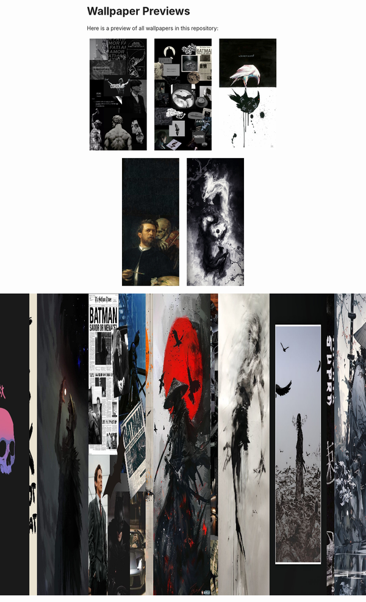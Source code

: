 # Wallpaper Previews

Here is a preview of all wallpapers in this repository:

<div style='display: flex; flex-wrap: wrap; gap: 10px; justify-content: center;'>
<img src='0036d13f6d7c8a1be39fad6a98faad17.jpg' alt='img' width='150px' style='margin: 5px;'><img src='02e3a7786da518df81e63ecc3c0b35a1.jpg' alt='img' width='150px' style='margin: 5px;'><img src='035f1cc7589ba553deaa8646bd92dedf.jpg' alt='img' width='150px' style='margin: 5px;'><img src='0553aa0185b5faf2b7a6134eb9b3ac89.jpg' alt='img' width='150px' style='margin: 5px;'><img src='0696bc71f853a48671e5c02a844475b9.jpg' alt='img' width='150px' style='margin: 5px;'>
<div style='display: flex; gap: 10px; justify-content: center;'>
<img src='09695cfd5334f31a961b638696a6e210.jpg' alt='img' width='150px' style='margin: 5px;'><img src='0aa0b51e47727913e3493bf3ca171a7b.jpg' alt='img' width='150px' style='margin: 5px;'><img src='0aeb841055df25bb06ccfb889bcf6b47.jpg' alt='img' width='150px' style='margin: 5px;'><img src='0b456294ed7d443c0316dd5e6a96b250.jpg' alt='img' width='150px' style='margin: 5px;'><img src='0b7dc55846971b26384de652f168055a.jpg' alt='img' width='150px' style='margin: 5px;'>
<div style='display: flex; gap: 10px; justify-content: center;'>
<img src='1365571.jpg' alt='img' width='150px' style='margin: 5px;'><img src='1409f4030430f775bf17f531e22cdccb.jpg' alt='img' width='150px' style='margin: 5px;'><img src='14b079c7543448140c43971783b27972.jpg' alt='img' width='150px' style='margin: 5px;'><img src='1621656136143.jpg' alt='img' width='150px' style='margin: 5px;'><img src='1699940734152.jpg' alt='img' width='150px' style='margin: 5px;'>
<div style='display: flex; gap: 10px; justify-content: center;'>
<img src='194b1078389ddc132cf8d1901ed00b4e.jpg' alt='img' width='150px' style='margin: 5px;'><img src='19602.jpg' alt='img' width='150px' style='margin: 5px;'><img src='1a8420455af60e0bbf8a711599e74cc2.jpg' alt='img' width='150px' style='margin: 5px;'><img src='1b8a1f2d057f142df897bd80857d1707.jpg' alt='img' width='150px' style='margin: 5px;'><img src='1e60836e854261ebdcfcfed9a0c89817.jpg' alt='img' width='150px' style='margin: 5px;'>
<div style='display: flex; gap: 10px; justify-content: center;'>
<img src='1e886da9d3c1eca8fc2a54ef7c6f425c.jpg' alt='img' width='150px' style='margin: 5px;'><img src='1f617afa20a8f361ae6d7636c41ccd13.jpg' alt='img' width='150px' style='margin: 5px;'><img src='20241029_110256.jpg' alt='img' width='150px' style='margin: 5px;'><img src='2041bf4023d76020270d8ab91e0c3919.jpg' alt='img' width='150px' style='margin: 5px;'><img src='20530085.jpg' alt='img' width='150px' style='margin: 5px;'>
<div style='display: flex; gap: 10px; justify-content: center;'>
<img src='20e0c8c50ba79a6e6f075fc5f189a0011b47385e335909b11c3a13db6929c7f70.0.jpg' alt='img' width='150px' style='margin: 5px;'><img src='2117c4c32d774fc6176c5f876ed17436.jpg' alt='img' width='150px' style='margin: 5px;'><img src='2197ae45cf7c380c7d2d8bfead87008e.jpg' alt='img' width='150px' style='margin: 5px;'><img src='236e5af3426b5e01ac1e6948712721a7.jpg' alt='img' width='150px' style='margin: 5px;'><img src='2595b230af36c17099add6163238c053.jpg' alt='img' width='150px' style='margin: 5px;'>
<div style='display: flex; gap: 10px; justify-content: center;'>
<img src='262a75c916e2515aaef259a13037684e.jpg' alt='img' width='150px' style='margin: 5px;'><img src='29a5f854a3def26a75c8b3fa42f908f6.jpg' alt='img' width='150px' style='margin: 5px;'><img src='2b7807c0bca1a191f695c8c117c28d26.jpg' alt='img' width='150px' style='margin: 5px;'><img src='2eaf30ba1c026360e47d1c9443f01313.jpg' alt='img' width='150px' style='margin: 5px;'><img src='2oxn2mjk4i9d1.jpeg' alt='img' width='150px' style='margin: 5px;'>
<div style='display: flex; gap: 10px; justify-content: center;'>
<img src='311ef31377cc5c77b1c5d7f039306f8f.jpg' alt='img' width='150px' style='margin: 5px;'><img src='3151b98716640fd76fff75295df5a38c.jpg' alt='img' width='150px' style='margin: 5px;'><img src='319289d81202eebb8c27b027ad33e64c.jpg' alt='img' width='150px' style='margin: 5px;'><img src='320d1ab84b28262989cd28bded1c894d.jpg' alt='img' width='150px' style='margin: 5px;'><img src='32347bc026f798bf3c8dbfdbbed7c40c.jpg' alt='img' width='150px' style='margin: 5px;'>
<div style='display: flex; gap: 10px; justify-content: center;'>
<img src='32352de40dd5e00aa19cace823ed6058.jpg' alt='img' width='150px' style='margin: 5px;'><img src='3440d6269ee37964189cab4390203991.jpg' alt='img' width='150px' style='margin: 5px;'><img src='361f0d561997b2608a81d6a0e95ff1ba.jpg' alt='img' width='150px' style='margin: 5px;'><img src='367cdf12ff2fa044e907aef2ffcd336a.jpg' alt='img' width='150px' style='margin: 5px;'><img src='36a9b7e853e6b44a9aa91d0c107cfea6.jpg' alt='img' width='150px' style='margin: 5px;'>
<div style='display: flex; gap: 10px; justify-content: center;'>
<img src='37f521521ef6fedb879eaa6e15f46b74.jpg' alt='img' width='150px' style='margin: 5px;'><img src='3a7523454bdc4e716c2c9a3c9df72a7f.jpg' alt='img' width='150px' style='margin: 5px;'><img src='3c587b09ff80082dcb9091c45963c487.jpg' alt='img' width='150px' style='margin: 5px;'><img src='3d1444242d94e899495ab53e2646f9a3.jpg' alt='img' width='150px' style='margin: 5px;'><img src='3e4d092f71623e1f5d97a9fe6d125375.jpg' alt='img' width='150px' style='margin: 5px;'>
<div style='display: flex; gap: 10px; justify-content: center;'>
<img src='4143be7f9c09089a950efd3396fe7856.jpg' alt='img' width='150px' style='margin: 5px;'><img src='417e6733413573eae219202577d531fb.jpg' alt='img' width='150px' style='margin: 5px;'><img src='438a56ee3f6ccaaf5fd435fad4ce4dc2.jpg' alt='img' width='150px' style='margin: 5px;'><img src='43c5d9d16bad5eb0e1a44bbb0ec49189.jpg' alt='img' width='150px' style='margin: 5px;'><img src='43e995a3ebaf6b036e71d857461c7df5.jpg' alt='img' width='150px' style='margin: 5px;'>
<div style='display: flex; gap: 10px; justify-content: center;'>
<img src='45550b8b84aaad5af676225fce7518c2.jpg' alt='img' width='150px' style='margin: 5px;'><img src='48b32523d9db57d00eabdd2eb378bcb5.jpg' alt='img' width='150px' style='margin: 5px;'><img src='4ae2855bae4d0a27a6b50124527e4361.jpg' alt='img' width='150px' style='margin: 5px;'><img src='4c41b188d10e55d2ffc651f6c7cfc31f.jpg' alt='img' width='150px' style='margin: 5px;'><img src='4e0a42d464191bf1aea3f58bfa7c71c0.jpg' alt='img' width='150px' style='margin: 5px;'>
<div style='display: flex; gap: 10px; justify-content: center;'>
<img src='512ae729defa120e06e74322aacd5972.jpg' alt='img' width='150px' style='margin: 5px;'><img src='537077c86c99c266bc5e5ed77ac032b3.jpg' alt='img' width='150px' style='margin: 5px;'><img src='54e48b1950d8c72393661feda2049351.jpg' alt='img' width='150px' style='margin: 5px;'><img src='552150e54631896110bfa7fbc13d3f9a.jpg' alt='img' width='150px' style='margin: 5px;'><img src='55912cf03c647b99b1dd1cd3252fc8e1.jpg' alt='img' width='150px' style='margin: 5px;'>
<div style='display: flex; gap: 10px; justify-content: center;'>
<img src='55ca4f7cb65d05e41ffaf6bb7f4d2541.jpg' alt='img' width='150px' style='margin: 5px;'><img src='560e6e53621d201f69b8ba0554e085a5.jpg' alt='img' width='150px' style='margin: 5px;'><img src='56da8280e88230579be4297e8605ebd0.jpg' alt='img' width='150px' style='margin: 5px;'><img src='58a367791a1ecf76058aec4f7613ef9b.jpg' alt='img' width='150px' style='margin: 5px;'><img src='5902c8bbef59c6b9c6f6556a30aa84a8.jpg' alt='img' width='150px' style='margin: 5px;'>
<div style='display: flex; gap: 10px; justify-content: center;'>
<img src='595623542e90905c6a78fddf2452ce61.jpg' alt='img' width='150px' style='margin: 5px;'><img src='5c033a0e2ca7d30d933056283509b9f2.jpg' alt='img' width='150px' style='margin: 5px;'><img src='5ca747ca4b8b6be2eeb0012cdfa02f74.jpg' alt='img' width='150px' style='margin: 5px;'><img src='5d062fbf17d5740b5579a65f969e0bd2.jpg' alt='img' width='150px' style='margin: 5px;'><img src='62f9874c2f824ab10e688e95e22f7532.jpg' alt='img' width='150px' style='margin: 5px;'>
<div style='display: flex; gap: 10px; justify-content: center;'>
<img src='6365c84a1708c2f84888da90c2359c48.jpg' alt='img' width='150px' style='margin: 5px;'><img src='664628cf50e1590e91765586e6a1dc40.jpg' alt='img' width='150px' style='margin: 5px;'><img src='66491ba6df4de1500413089e0212a8ee.jpg' alt='img' width='150px' style='margin: 5px;'><img src='674249235af8c9dd8701970fbffeccb0.jpg' alt='img' width='150px' style='margin: 5px;'><img src='675af5d804b5631a368a4d857fa57276.jpg' alt='img' width='150px' style='margin: 5px;'>
<div style='display: flex; gap: 10px; justify-content: center;'>
<img src='693ad54fa5a67f2eba0e15ca58da0af2.jpg' alt='img' width='150px' style='margin: 5px;'><img src='6984b33e06d6b2505eee335054a3c7c0.jpg' alt='img' width='150px' style='margin: 5px;'><img src='6e19a13d1558a3d29cf53ab29b7da83f.jpg' alt='img' width='150px' style='margin: 5px;'><img src='6e84367060d1fb9065eb4d6f30dd8ea9.jpg' alt='img' width='150px' style='margin: 5px;'><img src='72144ea0bceb31dc89ad956d2d735ead.jpg' alt='img' width='150px' style='margin: 5px;'>
<div style='display: flex; gap: 10px; justify-content: center;'>
<img src='729c27c888ca6246c2dc844f9d9ae8b7.jpg' alt='img' width='150px' style='margin: 5px;'><img src='73efd9c6e5deb7e4dc394f334a280484.jpg' alt='img' width='150px' style='margin: 5px;'><img src='74e2e638e0a2e0da4c90cd6355dfd418.jpg' alt='img' width='150px' style='margin: 5px;'><img src='75e9284b0b84d13de73f746f3236b91a.jpg' alt='img' width='150px' style='margin: 5px;'><img src='764757b4f0e7673ea18a41d1b3a267aa.jpg' alt='img' width='150px' style='margin: 5px;'>
<div style='display: flex; gap: 10px; justify-content: center;'>
<img src='764f921c54910bbf5535faad06dccbb5.jpg' alt='img' width='150px' style='margin: 5px;'><img src='77ec615e10abd570e06836ff3582c07a.jpg' alt='img' width='150px' style='margin: 5px;'><img src='7c8c0e97a3633ee1f8a49b40a4336b07.jpg' alt='img' width='150px' style='margin: 5px;'><img src='80069a1b361ec8e78d8d14b086b428a3.jpg' alt='img' width='150px' style='margin: 5px;'><img src='80b15276026c00e399ab4a7ef57ec394.jpg' alt='img' width='150px' style='margin: 5px;'>
<div style='display: flex; gap: 10px; justify-content: center;'>
<img src='8196f467dec71f36d4488b8a671b3289.jpg' alt='img' width='150px' style='margin: 5px;'><img src='854f727d8c725d7ff31ebd167a1c5417.jpg' alt='img' width='150px' style='margin: 5px;'><img src='857f04de8a00659501196efe747f3c7d.jpg' alt='img' width='150px' style='margin: 5px;'><img src='877bea8d8910934e9044628f90d16181.jpg' alt='img' width='150px' style='margin: 5px;'><img src='87898bfa813ac57cd983948c6dd25549.jpg' alt='img' width='150px' style='margin: 5px;'>
<div style='display: flex; gap: 10px; justify-content: center;'>
<img src='8bc8caaac970dd3536e0c8d8aab486d2.jpg' alt='img' width='150px' style='margin: 5px;'><img src='8c16bde8097d675297e0cc5d8e715c51.jpg' alt='img' width='150px' style='margin: 5px;'><img src='8c637dbc7af1566cda3bbf119d3d27d9.jpg' alt='img' width='150px' style='margin: 5px;'><img src='8d737874182c40aee270e77032a6f02a.jpg' alt='img' width='150px' style='margin: 5px;'><img src='8f0430959b210e295bae1857cd6d4a67.jpg' alt='img' width='150px' style='margin: 5px;'>
<div style='display: flex; gap: 10px; justify-content: center;'>
<img src='92d189aa0002422becbc57e6ed2fa64a.jpg' alt='img' width='150px' style='margin: 5px;'><img src='948ec9d81b409d945b9e7bf79830febd.jpg' alt='img' width='150px' style='margin: 5px;'><img src='960fbd2545d833ec59b6654d69a9be4b.jpg' alt='img' width='150px' style='margin: 5px;'><img src='98d2648cbf8c830e4310a2fcbd45d3b9.jpg' alt='img' width='150px' style='margin: 5px;'><img src='995fc95d92e5ba2eea743bdef15854cc.jpg' alt='img' width='150px' style='margin: 5px;'>
<div style='display: flex; gap: 10px; justify-content: center;'>
<img src='9a5706592edcacaa459f3ced732353ae.jpg' alt='img' width='150px' style='margin: 5px;'><img src='9bb10a8c4ba0f4c9cff40ac7a8b8bf4f.jpg' alt='img' width='150px' style='margin: 5px;'><img src='9dd60219c591fc35d0b8b178a32457fd.jpg' alt='img' width='150px' style='margin: 5px;'><img src='9fe55f515cc77081e0559d15dac100a1.jpg' alt='img' width='150px' style='margin: 5px;'><img src='IMG_20230213_142420_284.jpg' alt='img' width='150px' style='margin: 5px;'>
<div style='display: flex; gap: 10px; justify-content: center;'>
<img src='IMG_20240118_092435_843.png' alt='img' width='150px' style='margin: 5px;'><img src='IMG_20240204_140706_067.png' alt='img' width='150px' style='margin: 5px;'><img src='IMG_20240225_124514_255.PNG' alt='img' width='150px' style='margin: 5px;'><img src='IMG_20240606_134418_631.jpg' alt='img' width='150px' style='margin: 5px;'><img src='IMG_20240606_134423_431.jpg' alt='img' width='150px' style='margin: 5px;'>
<div style='display: flex; gap: 10px; justify-content: center;'>
<img src='IMG_20240606_134428_783.jpg' alt='img' width='150px' style='margin: 5px;'><img src='IMG_20240606_134432_281.jpg' alt='img' width='150px' style='margin: 5px;'><img src='IMG_20240606_134435_606.jpg' alt='img' width='150px' style='margin: 5px;'><img src='IMG_20240606_134441_748.jpg' alt='img' width='150px' style='margin: 5px;'><img src='IMG_20240606_134444_786.jpg' alt='img' width='150px' style='margin: 5px;'>
<div style='display: flex; gap: 10px; justify-content: center;'>
<img src='IMG_20241208_213944_434.jpg' alt='img' width='150px' style='margin: 5px;'><img src='IMG_20241208_213944_703.jpg' alt='img' width='150px' style='margin: 5px;'><img src='IMG_20241208_214003_259.jpg' alt='img' width='150px' style='margin: 5px;'><img src='IMG_20241210_171701_960.jpg' alt='img' width='150px' style='margin: 5px;'><img src='IMG_20250123_165819.jpg' alt='img' width='150px' style='margin: 5px;'>
<div style='display: flex; gap: 10px; justify-content: center;'>
<img src='NaturalTexture001@XHyperOS.jpg' alt='img' width='150px' style='margin: 5px;'><img src='NaturalTexture002@XHyperOS.jpg' alt='img' width='150px' style='margin: 5px;'><img src='NaturalTexture003@XHyperOS.jpg' alt='img' width='150px' style='margin: 5px;'><img src='NaturalTexture004@XHyperOS.jpg' alt='img' width='150px' style='margin: 5px;'><img src='NaturalTexture005@XHyperOS.jpg' alt='img' width='150px' style='margin: 5px;'>
<div style='display: flex; gap: 10px; justify-content: center;'>
<img src='NaturalTexture006@XHyperOS.jpg' alt='img' width='150px' style='margin: 5px;'><img src='NaturalTexture007@XHyperOS.jpg' alt='img' width='150px' style='margin: 5px;'><img src='RDT_20240805_205800524707339954070253.jpg' alt='img' width='150px' style='margin: 5px;'><img src='RDT_20240824_1259017285528986361777685.jpg' alt='img' width='150px' style='margin: 5px;'><img src='RDT_20240824_1259092460321151770934075.jpg' alt='img' width='150px' style='margin: 5px;'>
<div style='display: flex; gap: 10px; justify-content: center;'>
<img src='RDT_20240824_125913583302989652162814.jpg' alt='img' width='150px' style='margin: 5px;'><img src='RDT_20240824_1259227000173196251048160.jpg' alt='img' width='150px' style='margin: 5px;'><img src='RDT_20240830_0958051590347512308950042.jpg' alt='img' width='150px' style='margin: 5px;'><img src='RDT_20240901_195720483870844058293856.jpg' alt='img' width='150px' style='margin: 5px;'><img src='RDT_20240905_0645261493663039872628541.jpg' alt='img' width='150px' style='margin: 5px;'>
<div style='display: flex; gap: 10px; justify-content: center;'>
<img src='RDT_20240908_1901243308559898925654443.jpg' alt='img' width='150px' style='margin: 5px;'><img src='RDT_20240908_1901351840384505896464658.jpg' alt='img' width='150px' style='margin: 5px;'><img src='RDT_20240908_19014155356461605093726.jpg' alt='img' width='150px' style='margin: 5px;'><img src='RDT_20240908_1901471372139139937307536.jpg' alt='img' width='150px' style='margin: 5px;'><img src='RDT_20240908_1901584866741058010236158.jpg' alt='img' width='150px' style='margin: 5px;'>
<div style='display: flex; gap: 10px; justify-content: center;'>
<img src='RDT_20240908_1902074046038934092219542.jpg' alt='img' width='150px' style='margin: 5px;'><img src='RDT_20240908_1902178813019206804811684.jpg' alt='img' width='150px' style='margin: 5px;'><img src='RDT_20240908_1902284923361393009177690.jpg' alt='img' width='150px' style='margin: 5px;'><img src='RDT_20240908_1902354951153502201834083.jpg' alt='img' width='150px' style='margin: 5px;'><img src='RDT_20240909_1514116977340036135440572.jpg' alt='img' width='150px' style='margin: 5px;'>
<div style='display: flex; gap: 10px; justify-content: center;'>
<img src='RDT_20240909_1514165573012892261479013.jpg' alt='img' width='150px' style='margin: 5px;'><img src='RDT_20240909_1514233799782160025513409.jpg' alt='img' width='150px' style='margin: 5px;'><img src='RDT_20240909_1514303863687931092673470.jpg' alt='img' width='150px' style='margin: 5px;'><img src='RDT_20240909_1514366390272640433389953.jpg' alt='img' width='150px' style='margin: 5px;'><img src='RDT_20240911_113930899696690144608637.jpg' alt='img' width='150px' style='margin: 5px;'>
<div style='display: flex; gap: 10px; justify-content: center;'>
<img src='RDT_20240911_1139468365940822012882092.jpg' alt='img' width='150px' style='margin: 5px;'><img src='RDT_20240911_1139515504668724006624744.jpg' alt='img' width='150px' style='margin: 5px;'><img src='RDT_20240911_1139578452002043401764259.jpg' alt='img' width='150px' style='margin: 5px;'><img src='RDT_20240913_1158501342639998354440608.jpg' alt='img' width='150px' style='margin: 5px;'><img src='RDT_20240917_2017381837924229918552833.jpg' alt='img' width='150px' style='margin: 5px;'>
<div style='display: flex; gap: 10px; justify-content: center;'>
<img src='RDT_20240917_201747951454127951631630.jpg' alt='img' width='150px' style='margin: 5px;'><img src='RDT_20240917_2017526160446192219622299.jpg' alt='img' width='150px' style='margin: 5px;'><img src='RDT_20240917_2017595745544838652210939.jpg' alt='img' width='150px' style='margin: 5px;'><img src='RDT_20240919_1200542506015659964693577.jpg' alt='img' width='150px' style='margin: 5px;'><img src='RDT_20240929_1840154395031620315202306.jpg' alt='img' width='150px' style='margin: 5px;'>
<div style='display: flex; gap: 10px; justify-content: center;'>
<img src='RDT_20240929_1840228547806564134355762.jpg' alt='img' width='150px' style='margin: 5px;'><img src='RDT_20240929_184031673428018350470399.jpg' alt='img' width='150px' style='margin: 5px;'><img src='RDT_20240929_1840361991291305412045944.jpg' alt='img' width='150px' style='margin: 5px;'><img src='RDT_20240929_184044539436460583574562.jpg' alt='img' width='150px' style='margin: 5px;'><img src='RDT_20240929_1840477959642706591525797.jpg' alt='img' width='150px' style='margin: 5px;'>
<div style='display: flex; gap: 10px; justify-content: center;'>
<img src='RDT_20240929_1840542364572518917403047.jpg' alt='img' width='150px' style='margin: 5px;'><img src='RDT_20240929_1840588204179911739833005.jpg' alt='img' width='150px' style='margin: 5px;'><img src='RDT_20240929_1841092399318623302276227.jpg' alt='img' width='150px' style='margin: 5px;'><img src='RDT_20240929_1841241640218062181238045.jpg' alt='img' width='150px' style='margin: 5px;'><img src='RDT_20240929_1841281413602457099524411.jpg' alt='img' width='150px' style='margin: 5px;'>
<div style='display: flex; gap: 10px; justify-content: center;'>
<img src='RDT_20240930_1050413902477774065463187.jpg' alt='img' width='150px' style='margin: 5px;'><img src='RDT_20240930_1050501427704911885920323.jpg' alt='img' width='150px' style='margin: 5px;'><img src='RDT_20241006_0043361489270700827625020.jpg' alt='img' width='150px' style='margin: 5px;'><img src='RDT_20241006_0043426132851723430175428.jpg' alt='img' width='150px' style='margin: 5px;'><img src='RDT_20241006_0043468244205567433431385.jpg' alt='img' width='150px' style='margin: 5px;'>
<div style='display: flex; gap: 10px; justify-content: center;'>
<img src='RDT_20241006_004351364176526941901454.jpg' alt='img' width='150px' style='margin: 5px;'><img src='RDT_20241011_115834387831893718982349.jpg' alt='img' width='150px' style='margin: 5px;'><img src='RDT_20241011_1158405762061214348088878.jpg' alt='img' width='150px' style='margin: 5px;'><img src='RDT_20241012_1214403969666668893338045.jpg' alt='img' width='150px' style='margin: 5px;'><img src='RDT_20241013_142120121731581228420988.jpg' alt='img' width='150px' style='margin: 5px;'>
<div style='display: flex; gap: 10px; justify-content: center;'>
<img src='RDT_20241013_1421304205010807173067986.jpg' alt='img' width='150px' style='margin: 5px;'><img src='RDT_20241014_0059591444302538228224550.jpg' alt='img' width='150px' style='margin: 5px;'><img src='RDT_20241014_0100136646139470610768485.jpg' alt='img' width='150px' style='margin: 5px;'><img src='RDT_20241014_063026785862195397590088.jpg' alt='img' width='150px' style='margin: 5px;'><img src='RDT_20241023_1039095112060130889461912.jpg' alt='img' width='150px' style='margin: 5px;'>
<div style='display: flex; gap: 10px; justify-content: center;'>
<img src='RDT_20241023_1039171717006795026157385.jpg' alt='img' width='150px' style='margin: 5px;'><img src='RDT_20241023_1039264381779138294708020.jpg' alt='img' width='150px' style='margin: 5px;'><img src='RDT_20241023_1039404932617571097734221.jpg' alt='img' width='150px' style='margin: 5px;'><img src='RDT_20241023_1039504104148421236058020.jpg' alt='img' width='150px' style='margin: 5px;'><img src='RDT_20241023_1040103010944560915889674.jpg' alt='img' width='150px' style='margin: 5px;'>
<div style='display: flex; gap: 10px; justify-content: center;'>
<img src='RDT_20241028_1508225840397477349198677.jpg' alt='img' width='150px' style='margin: 5px;'><img src='RDT_20241028_1508338006518953425068975.jpg' alt='img' width='150px' style='margin: 5px;'><img src='RDT_20241028_1508424909120800103911116.jpg' alt='img' width='150px' style='margin: 5px;'><img src='RDT_20241028_1508497775384627831640930.jpg' alt='img' width='150px' style='margin: 5px;'><img src='RDT_20241028_1509005016742274201266560.jpg' alt='img' width='150px' style='margin: 5px;'>
<div style='display: flex; gap: 10px; justify-content: center;'>
<img src='RDT_20241101_1837145184472687392052850.jpg' alt='img' width='150px' style='margin: 5px;'><img src='RDT_20241101_1837178261489165645941029.jpg' alt='img' width='150px' style='margin: 5px;'><img src='RDT_20241101_1837234650479382682626387.jpg' alt='img' width='150px' style='margin: 5px;'><img src='RDT_20241101_1837292860420607031887712.jpg' alt='img' width='150px' style='margin: 5px;'><img src='RDT_20241121_1708251921395856166538179.jpg' alt='img' width='150px' style='margin: 5px;'>
<div style='display: flex; gap: 10px; justify-content: center;'>
<img src='RDT_20241122_1239395988626302137288576.jpg' alt='img' width='150px' style='margin: 5px;'><img src='RDT_20241122_1239445679639107218819911.jpg' alt='img' width='150px' style='margin: 5px;'><img src='RDT_20241122_1239492766219732005785.jpg' alt='img' width='150px' style='margin: 5px;'><img src='RDT_20241122_1239538885272993829887631.jpg' alt='img' width='150px' style='margin: 5px;'><img src='RDT_20241122_1240072127330838630800648.jpg' alt='img' width='150px' style='margin: 5px;'>
<div style='display: flex; gap: 10px; justify-content: center;'>
<img src='RDT_20241122_1240115309191596312084336.jpg' alt='img' width='150px' style='margin: 5px;'><img src='RDT_20241123_1928452052534642005125054.jpg' alt='img' width='150px' style='margin: 5px;'><img src='RDT_20241127_1923016205756462181161861.jpg' alt='img' width='150px' style='margin: 5px;'><img src='RDT_20241127_1923103630136677509083256.jpg' alt='img' width='150px' style='margin: 5px;'><img src='RDT_20241127_1923177418591489489268684.jpg' alt='img' width='150px' style='margin: 5px;'>
<div style='display: flex; gap: 10px; justify-content: center;'>
<img src='RDT_20241127_1923234274590566937056880.jpg' alt='img' width='150px' style='margin: 5px;'><img src='RDT_20241127_1923281410704886456018721.jpg' alt='img' width='150px' style='margin: 5px;'><img src='RDT_20241127_1923321336595156007011606.jpg' alt='img' width='150px' style='margin: 5px;'><img src='RDT_20241127_1923393340515078067301883.jpg' alt='img' width='150px' style='margin: 5px;'><img src='RDT_20241127_1923475978698354245321994.jpg' alt='img' width='150px' style='margin: 5px;'>
<div style='display: flex; gap: 10px; justify-content: center;'>
<img src='RDT_20241127_1923576892684182547227086.jpg' alt='img' width='150px' style='margin: 5px;'><img src='RDT_20241127_1924036950288336231203335.jpg' alt='img' width='150px' style='margin: 5px;'><img src='RDT_20241127_1924076917072925764803460.jpg' alt='img' width='150px' style='margin: 5px;'><img src='RDT_20241128_141433644537141221740838.jpg' alt='img' width='150px' style='margin: 5px;'><img src='RDT_20241128_1414378827675133104376525.jpg' alt='img' width='150px' style='margin: 5px;'>
<div style='display: flex; gap: 10px; justify-content: center;'>
<img src='RDT_20241128_1414438486642510186544344.jpg' alt='img' width='150px' style='margin: 5px;'><img src='RDT_20241128_1414464800670033950920486.jpg' alt='img' width='150px' style='margin: 5px;'><img src='RDT_20241128_1414507136248273539826639.jpg' alt='img' width='150px' style='margin: 5px;'><img src='RDT_20241128_141454477711874002288061.jpg' alt='img' width='150px' style='margin: 5px;'><img src='RDT_20241128_1415067680584104354275678.jpg' alt='img' width='150px' style='margin: 5px;'>
<div style='display: flex; gap: 10px; justify-content: center;'>
<img src='RDT_20241128_1415099003593181280208574.jpg' alt='img' width='150px' style='margin: 5px;'><img src='RDT_20241128_1415126598987083483575255.jpg' alt='img' width='150px' style='margin: 5px;'><img src='RDT_20241128_1415162560448905216110882.jpg' alt='img' width='150px' style='margin: 5px;'><img src='RDT_20241128_1416435760939395720034575.jpg' alt='img' width='150px' style='margin: 5px;'><img src='RDT_20241128_1417013742856873534379578.jpg' alt='img' width='150px' style='margin: 5px;'>
<div style='display: flex; gap: 10px; justify-content: center;'>
<img src='RDT_20241128_1417088907281596769171482.jpg' alt='img' width='150px' style='margin: 5px;'><img src='RDT_20241128_1417205848891827246232774.jpg' alt='img' width='150px' style='margin: 5px;'><img src='RDT_20241128_1417555216404945981136060.jpg' alt='img' width='150px' style='margin: 5px;'><img src='RDT_20241201_1517518955420876144062495.jpg' alt='img' width='150px' style='margin: 5px;'><img src='RDT_20241201_151804563111810450966498.jpg' alt='img' width='150px' style='margin: 5px;'>
<div style='display: flex; gap: 10px; justify-content: center;'>
<img src='RDT_20241201_1518152957318724935517165.jpg' alt='img' width='150px' style='margin: 5px;'><img src='RDT_20241201_1518275819979357305405233.jpg' alt='img' width='150px' style='margin: 5px;'><img src='RDT_20241201_1518375187928727422570026.jpg' alt='img' width='150px' style='margin: 5px;'><img src='RDT_20241201_1518455774981954977890889.jpg' alt='img' width='150px' style='margin: 5px;'><img src='RDT_20241201_1518567188251939195611099.jpg' alt='img' width='150px' style='margin: 5px;'>
<div style='display: flex; gap: 10px; justify-content: center;'>
<img src='RDT_20241201_1519454913388786805578551.jpg' alt='img' width='150px' style='margin: 5px;'><img src='RDT_20241202_164739919048272750614407.jpg' alt='img' width='150px' style='margin: 5px;'><img src='RDT_20241202_1647484531496911127929019.jpg' alt='img' width='150px' style='margin: 5px;'><img src='RDT_20241202_164755464594620185725941.jpg' alt='img' width='150px' style='margin: 5px;'><img src='RDT_20241202_1648062572524571769227430.jpg' alt='img' width='150px' style='margin: 5px;'>
<div style='display: flex; gap: 10px; justify-content: center;'>
<img src='RDT_20241202_1648104139966816214129582.jpg' alt='img' width='150px' style='margin: 5px;'><img src='RDT_20241202_1648194841628699478396089.jpg' alt='img' width='150px' style='margin: 5px;'><img src='RDT_20241202_1648244146632276580425203.jpg' alt='img' width='150px' style='margin: 5px;'><img src='RDT_20241202_164829947832203930638173.jpg' alt='img' width='150px' style='margin: 5px;'><img src='RDT_20241204_1938214247406878612504767.jpg' alt='img' width='150px' style='margin: 5px;'>
<div style='display: flex; gap: 10px; justify-content: center;'>
<img src='RDT_20241204_1938284501043370879626547.jpg' alt='img' width='150px' style='margin: 5px;'><img src='RDT_20241204_1938343538672837338649446.jpg' alt='img' width='150px' style='margin: 5px;'><img src='RDT_20241204_1938413972549255061185452.jpg' alt='img' width='150px' style='margin: 5px;'><img src='RDT_20241204_1938473542926268505710693.jpg' alt='img' width='150px' style='margin: 5px;'><img src='RDT_20241204_1938567537287038239537297.jpg' alt='img' width='150px' style='margin: 5px;'>
<div style='display: flex; gap: 10px; justify-content: center;'>
<img src='RDT_20241204_1939031668652414012299087.jpg' alt='img' width='150px' style='margin: 5px;'><img src='RDT_20241204_193909763811303202420365.jpg' alt='img' width='150px' style='margin: 5px;'><img src='RDT_20241204_1939163684933423823179983.jpg' alt='img' width='150px' style='margin: 5px;'><img src='RDT_20241204_1939256658821227758179229.jpg' alt='img' width='150px' style='margin: 5px;'><img src='RDT_20241204_1939325059211890691823181.jpg' alt='img' width='150px' style='margin: 5px;'>
<div style='display: flex; gap: 10px; justify-content: center;'>
<img src='RDT_20241204_1940065317594939915807367.jpg' alt='img' width='150px' style='margin: 5px;'><img src='RDT_20241204_1940218405446910690062828.jpg' alt='img' width='150px' style='margin: 5px;'><img src='RDT_20241209_171109430991721580728309.jpg' alt='img' width='150px' style='margin: 5px;'><img src='RDT_20241213_1522333737662973926124202.jpg' alt='img' width='150px' style='margin: 5px;'><img src='RDT_20241213_1522445591350375420506416.jpg' alt='img' width='150px' style='margin: 5px;'>
<div style='display: flex; gap: 10px; justify-content: center;'>
<img src='RDT_20241213_1522491026265126393010313.jpg' alt='img' width='150px' style='margin: 5px;'><img src='RDT_20241213_1523038431354261187770644.jpg' alt='img' width='150px' style='margin: 5px;'><img src='RDT_20241213_1523466683708409665235043.jpg' alt='img' width='150px' style='margin: 5px;'><img src='RDT_20241225_1634445196768270791699496.jpg' alt='img' width='150px' style='margin: 5px;'><img src='RDT_20241225_1635037460822228467338792.jpg' alt='img' width='150px' style='margin: 5px;'>
<div style='display: flex; gap: 10px; justify-content: center;'>
<img src='RDT_20241225_1635574361039842798276746.jpg' alt='img' width='150px' style='margin: 5px;'><img src='RDT_20241225_1636321822467185873635726.jpg' alt='img' width='150px' style='margin: 5px;'><img src='RDT_20241225_1637051451028732927757529.jpg' alt='img' width='150px' style='margin: 5px;'><img src='RDT_20241225_1637185471082761902098373.jpg' alt='img' width='150px' style='margin: 5px;'><img src='RDT_20241225_1638094163921972893966597.jpg' alt='img' width='150px' style='margin: 5px;'>
<div style='display: flex; gap: 10px; justify-content: center;'>
<img src='RDT_20241225_1638455185433344707276215.jpg' alt='img' width='150px' style='margin: 5px;'><img src='RDT_20241225_1638598293571670678211732.jpg' alt='img' width='150px' style='margin: 5px;'><img src='RDT_20241225_1911025314611052196283981.jpg' alt='img' width='150px' style='margin: 5px;'><img src='RDT_20241226_1525048230783193492176295.jpg' alt='img' width='150px' style='margin: 5px;'><img src='RDT_20250101_1610161245643595533007914.jpg' alt='img' width='150px' style='margin: 5px;'>
<div style='display: flex; gap: 10px; justify-content: center;'>
<img src='RDT_20250102_1705234525468870931662556.jpg' alt='img' width='150px' style='margin: 5px;'><img src='RDT_20250103_1719187953840368649735009.jpg' alt='img' width='150px' style='margin: 5px;'><img src='RDT_20250103_1719223015331219727147317.jpg' alt='img' width='150px' style='margin: 5px;'><img src='RDT_20250103_171928561230536695636023.jpg' alt='img' width='150px' style='margin: 5px;'><img src='RDT_20250103_1719341022032756311333395.jpg' alt='img' width='150px' style='margin: 5px;'>
<div style='display: flex; gap: 10px; justify-content: center;'>
<img src='RDT_20250113_2328552015322072547277788.jpg' alt='img' width='150px' style='margin: 5px;'><img src='RDT_20250115_1652083359225011135411031.jpg' alt='img' width='150px' style='margin: 5px;'><img src='RDT_20250119_0951136265285025460584672.jpg' alt='img' width='150px' style='margin: 5px;'><img src='RDT_20250123_0854398369682382092308829.jpg' alt='img' width='150px' style='margin: 5px;'><img src='a3d4dc59d7ccf7902e983356852cc74d.jpg' alt='img' width='150px' style='margin: 5px;'>
<div style='display: flex; gap: 10px; justify-content: center;'>
<img src='a5bfb6758a895f92b43e21e3c7ff6b2e.jpg' alt='img' width='150px' style='margin: 5px;'><img src='a6500117eeafc5aa75215e8b7f37c69d.jpg' alt='img' width='150px' style='margin: 5px;'><img src='a9d656b1bad74748dc9d5e579865226a.jpg' alt='img' width='150px' style='margin: 5px;'><img src='ab1aa967149cbe293d15796ed2d0476c.jpg' alt='img' width='150px' style='margin: 5px;'><img src='ab9c67a2640f193eb81bd5718fc0dcf2.jpg' alt='img' width='150px' style='margin: 5px;'>
<div style='display: flex; gap: 10px; justify-content: center;'>
<img src='acfb6f9dcad3638fdaf54e9ccc5ac0a5.jpg' alt='img' width='150px' style='margin: 5px;'><img src='alone-boy-lost-himself-on-dark-wallpaper-2048x1536_26.jpg' alt='img' width='150px' style='margin: 5px;'><img src='b1207db731109c2803f5d2c53043eb88.jpg' alt='img' width='150px' style='margin: 5px;'><img src='b33b65bdc1f164988c672ab51dc7c2bc.jpg' alt='img' width='150px' style='margin: 5px;'><img src='b38002edd8f34a56d94c247a4bb0e13d.jpg' alt='img' width='150px' style='margin: 5px;'>
<div style='display: flex; gap: 10px; justify-content: center;'>
<img src='b3ff280940f247c1c98ba5b3a620c0df.jpg' alt='img' width='150px' style='margin: 5px;'><img src='b49c9de038d21bed343c0d1fc36a7b77.jpg' alt='img' width='150px' style='margin: 5px;'><img src='b5cc494a2492b5cd793a89c5288c9e71.jpg' alt='img' width='150px' style='margin: 5px;'><img src='b8c67e855431cb8a92b2d5c8d8ccb1c0.jpg' alt='img' width='150px' style='margin: 5px;'><img src='b92d7c1b56852cc6a3cd49ce555f82f2.jpg' alt='img' width='150px' style='margin: 5px;'>
<div style='display: flex; gap: 10px; justify-content: center;'>
<img src='b9406eae3cbc065bf396d32ae01343fc.jpg' alt='img' width='150px' style='margin: 5px;'><img src='bb357f72aaae51297c4d704f0c2ed3ae.jpg' alt='img' width='150px' style='margin: 5px;'><img src='bc457f26baf9962ec2d79cd5a6f88be2.jpg' alt='img' width='150px' style='margin: 5px;'><img src='be0c64fa3f2760f33e15ea333f80b288.jpg' alt='img' width='150px' style='margin: 5px;'><img src='bee8fc3a467de25217314b2f98991055.jpg' alt='img' width='150px' style='margin: 5px;'>
<div style='display: flex; gap: 10px; justify-content: center;'>
<img src='c039c7868568a64cf81a6b062aaddbf5.jpg' alt='img' width='150px' style='margin: 5px;'><img src='c055708b33d935f39851072ccb3ef28d.jpg' alt='img' width='150px' style='margin: 5px;'><img src='c1439208634505c45f222badc8ff6300.jpg' alt='img' width='150px' style='margin: 5px;'><img src='c2234f3708dba12926d6513e8598d02b.jpg' alt='img' width='150px' style='margin: 5px;'><img src='c23696a54b13bab361bf3cb54fee62c2.jpg' alt='img' width='150px' style='margin: 5px;'>
<div style='display: flex; gap: 10px; justify-content: center;'>
<img src='c4b04d09f40de2622b7552037e06667e.jpg' alt='img' width='150px' style='margin: 5px;'><img src='c7a28f2ab5b1f877314e76bf764966db.jpg' alt='img' width='150px' style='margin: 5px;'><img src='cd2a82d592eed2bcaf3e62e8a16125f8.jpg' alt='img' width='150px' style='margin: 5px;'><img src='cf338e8cdc6c3ab95443acccfd0c53d6.jpg' alt='img' width='150px' style='margin: 5px;'><img src='cool-wallpaper-phone-nostalgic.jpg' alt='img' width='150px' style='margin: 5px;'>
<div style='display: flex; gap: 10px; justify-content: center;'>
<img src='cropped-5120-2880-1327530.jpeg' alt='img' width='150px' style='margin: 5px;'><img src='cropped-5120-2880-564931.jpg' alt='img' width='150px' style='margin: 5px;'><img src='d2ec57879916da58a2c207f7eb073b51.jpg' alt='img' width='150px' style='margin: 5px;'><img src='d3206c25d1dafb4f3718255cbfecda79.jpg' alt='img' width='150px' style='margin: 5px;'><img src='d56872d56149872b04ab24327ab903be.jpg' alt='img' width='150px' style='margin: 5px;'>
<div style='display: flex; gap: 10px; justify-content: center;'>
<img src='da5ac7cbd0033d9099f9b82a64039ebb.jpg' alt='img' width='150px' style='margin: 5px;'><img src='da63b51aa658315aec7d151e415debe9.jpg' alt='img' width='150px' style='margin: 5px;'><img src='darkvibesaf-22102022-0001.jpeg' alt='img' width='150px' style='margin: 5px;'><img src='e5b8f48b3e2cc26dad9251b6b52b3c8c.jpg' alt='img' width='150px' style='margin: 5px;'><img src='ea1455e0689c2fc8c0a8c3adb67788bd.jpg' alt='img' width='150px' style='margin: 5px;'>
<div style='display: flex; gap: 10px; justify-content: center;'>
<img src='eded3092d732db568fa3b24af7569e39.jpg' alt='img' width='150px' style='margin: 5px;'><img src='explore-with-joshua-ljFOTdPxbW8-unsplash.jpg' alt='img' width='150px' style='margin: 5px;'><img src='f0952469865814f5ac1ebfdc910ce2fa.jpg' alt='img' width='150px' style='margin: 5px;'><img src='f181e4263d83ca4ac895f4bd5178c0b4.jpg' alt='img' width='150px' style='margin: 5px;'><img src='f3b31058de48d6ddc6c08bd84c0290cc.jpg' alt='img' width='150px' style='margin: 5px;'>
<div style='display: flex; gap: 10px; justify-content: center;'>
<img src='f4a76a7ebb24e6f7b3806cecbec7c0e2.jpg' alt='img' width='150px' style='margin: 5px;'><img src='f517aea252cc74125b5a20ca2092a79c.jpg' alt='img' width='150px' style='margin: 5px;'><img src='f59b73cfe7f93223736251e0dc996c6b.jpg' alt='img' width='150px' style='margin: 5px;'><img src='fa033c78cf49f49d5c6d562bc979caaf.jpg' alt='img' width='150px' style='margin: 5px;'><img src='fc22b58b5385394ef3ec9a5e2ef9fd37.jpg' alt='img' width='150px' style='margin: 5px;'>
<div style='display: flex; gap: 10px; justify-content: center;'>
<img src='fcafe95e1f924204622037541e992089.jpg' alt='img' width='150px' style='margin: 5px;'><img src='fcdb62efe486fe0fd82b119012b14b6b.jpg' alt='img' width='150px' style='margin: 5px;'><img src='fd338efa2f266ca3a84cca9300aeecda.jpg' alt='img' width='150px' style='margin: 5px;'><img src='hanuman-7999727.png' alt='img' width='150px' style='margin: 5px;'><img src='iam_blackdaku-18052023-0001.jpg' alt='img' width='150px' style='margin: 5px;'>
<div style='display: flex; gap: 10px; justify-content: center;'>
<img src='linus-nylund-JP23z_-dA74-unsplash.jpg' alt='img' width='150px' style='margin: 5px;'><img src='original (1).jpg' alt='img' width='150px' style='margin: 5px;'><img src='peakpx (2).jpg' alt='img' width='150px' style='margin: 5px;'><img src='peakpx (4).jpg' alt='img' width='150px' style='margin: 5px;'><img src='poet.circle-11032023-0001.jpg' alt='img' width='150px' style='margin: 5px;'>
<div style='display: flex; gap: 10px; justify-content: center;'>
<img src='poet.circle-11032023-0002.jpg' alt='img' width='150px' style='margin: 5px;'><img src='rivertop.jpg' alt='img' width='150px' style='margin: 5px;'><img src='sebastian-molina-fotografia-natjj0CTa-s-unsplash (1).jpg' alt='img' width='150px' style='margin: 5px;'><img src='synthwaveplaylists-17112022-0001.jpg' alt='img' width='150px' style='margin: 5px;'><img src='vijaymahar-07082023-0001.jpg' alt='img' width='150px' style='margin: 5px;'>
<div style='display: flex; gap: 10px; justify-content: center;'>
<img src='wp5595785-arch-android-wallpapers.jpg' alt='img' width='150px' style='margin: 5px;'><img src='wp6339626.jpg' alt='img' width='150px' style='margin: 5px;'>
</div>
